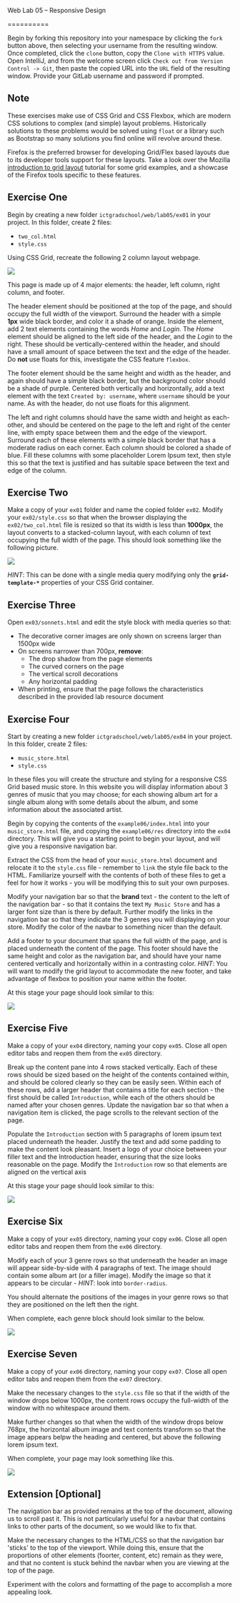 Web Lab 05 &ndash; Responsive Design

==========

Begin by forking this repository into your namespace by clicking the ```fork``` button above, then selecting your username from the resulting window. Once completed, click the ```clone``` button, copy the ```Clone with HTTPS``` value. Open IntelliJ, and from the welcome screen click ```Check out from Version Control -> Git```, then paste the copied URL into the ```URL``` field of the resulting window. Provide your GitLab username and password if prompted.



Note
----

These exercises make use of CSS Grid and CSS Flexbox, which are modern CSS solutions to complex (and simple) layout problems. Historically solutions to these problems would be solved using ```float``` or a library such as Bootstrap so many solutions you find online will revolve around these.

Firefox is the preferred browser for developing Grid/Flex based layouts due to its developer tools support for these layouts. Take a look over the Mozilla [introduction to grid layout](https://mozilladevelopers.github.io/playground/css-grid/) tutorial for some grid examples, and a showcase of the Firefox tools specific to these features. 


Exercise One
------------

Begin by creating a new folder ```ictgradschool/web/lab05/ex01``` in your project. In this folder, create 2 files:

+ ```two_col.html```
+ ```style.css```

Using CSS Grid, recreate the following 2 column layout webpage.
 
![](./spec/ex01-screenshot.png)
 
This page is made up of 4 major elements: the header, left column, right column, and footer. 

The header element should be positioned at the top of the page, and should occupy the full width of the viewport. Surround the header with a simple **1px** wide black border, and color it a shade of orange. Inside the element, add 2 text elements containing the words *Home* and *Login*. The *Home* element should be aligned to the left side of the header, and the *Login* to the right. These should be vertically-centered within the header, and should have a small amount of space between the text and the edge of the header. Do **not** use floats for this, investigate the CSS feature ```flexbox```. 

The footer element should be the same height and width as the header, and again should have a simple black border, but the background color should be a shade of purple. Centered both vertically and horizontally, add a text element with the text ```Created by: username```, where ```username``` should be your name. As with the header, do not use floats for this alignment.

The left and right columns should have the same width and height as each-other, and should be centered on the page to the left and right of the center line, with empty space between them and the edge of the viewport. Surround each of these elements with a simple black border that has a moderate radius on each corner. Each column should be colored a shade of blue. Fill these columns with some placeholder Lorem Ipsum text, then style this so that the text is justified and has suitable space between the text and edge of the column.




Exercise Two
------------

Make a copy of your ```ex01``` folder and name the copied folder ```ex02```. Modify your ```ex02/style.css``` so that when the browser displaying the ```ex02/two_col.html``` file is resized so that its width is less than **1000px**, the layout converts to a stacked-column layout, with each column of text occupying the full width of the page. This should look something like the following picture.

![](./spec/ex02-screenshot.png)

*_HINT_*: This can be done with a single media query modifying only the **```grid-template-*```** properties of your CSS Grid container.



Exercise Three
--------------

Open ```ex03/sonnets.html``` and edit the style block with media queries so that:

+ The decorative corner images are only shown on screens larger than 1500px wide
+ On screens narrower than 700px, **remove**:
  - The drop shadow from the page elements
  - The curved corners on the page
  - The vertical scroll decorations
  - Any horizontal padding
+ When printing, ensure that the page follows the characteristics described in the provided lab resource document


Exercise Four
--------------

Start by creating a new folder ```ictgradschool/web/lab05/ex04``` in your project. In this folder, create 2 files:

+ ```music_store.html```
+ ```style.css```

In these files you will create the structure and styling for a responsive CSS Grid based music store. In this website you will display information about 3 genres of music that you may choose; for each showing album art for a single album along with some details about the album, and some information about the associated artist.

Begin by copying the contents of the ```example06/index.html``` into your ```music_store.html``` file, and copying the ```example06/res``` directory into the ```ex04``` directory. This will give you a starting point to begin your layout, and will give you a responsive navigation bar.

Extract the CSS from the head of your ```music_store.html``` document and relocate it to the ```style.css``` file - remember to ```link``` the style file back to the HTML. Familiarize yourself with the contents of both of these files to get a feel for how it works - you will be modifying this to suit your own purposes. 

Modify your navigation bar so that the **brand** text - the content to the left of the navigation bar - so that it contains the text ```My Music Store``` and has a larger font size than is there by default. Further modify the links in the navigation bar so that they indicate the 3 genres you will displaying on your store. Modify the color of the navbar to something nicer than the default.

Add a footer to your document that spans the full width of the page, and is placed underneath the content of the page. This footer should have the same height and color as the navigation bar, and should have your name centered vertically and horizontally within in a contrasting color. *HINT*: You will want to modify the grid layout to accommodate the new footer, and take advantage of flexbox to position your name within the footer.

At this stage your page should look similar to this:

![](./spec/ex04-screenshot.png)




Exercise Five
--------

Make a copy of your ```ex04``` directory, naming your copy ```ex05```. Close all open editor tabs and reopen them from the ```ex05``` directory.

Break up the content pane into 4 rows stacked vertically. Each of these rows should be sized based on the height of the contents contained within, and should be colored clearly so they can be easily seen. Within each of these rows, add a larger header that contains a title for each section - the first should be called ```Introduction```, while each of the others should be named after your chosen genres. Update the navigation bar so that when a navigation item is clicked, the page scrolls to the relevant section of the page.

Populate the ```Introduction``` section with 5 paragraphs of lorem ipsum text placed underneath the header. Justify the text and add some padding to make the content look pleasant. Insert a logo of your choice between your filler text and the Introduction header, ensuring that the size looks reasonable on the page. Modify the ```Introduction``` row so that elements are aligned on the vertical axis

At this stage your page should look similar to this:

![](./spec/ex05-screenshot.png)




Exercise Six
--------

Make a copy of your ```ex05``` directory, naming your copy ```ex06```. Close all open editor tabs and reopen them from the ```ex06``` directory.

Modify each of your 3 genre rows so that underneath the header an image will appear side-by-side with 4 paragraphs of text. The image should contain some album art (or a filler image). Modify the image so that it appears to be circular - *HINT*: look into ```border-radius```. 

You should alternate the positions of the images in your genre rows so that they are positioned on the left then the right.

When complete, each genre block should look similar to the below.

![](./spec/ex06-screenshot.png)


Exercise Seven
--------

Make a copy of your ```ex06``` directory, naming your copy ```ex07```. Close all open editor tabs and reopen them from the ```ex07``` directory.

Make the necessary changes to the ```style.css``` file so that if the width of the window drops below 1000px, the content rows occupy the full-width of the window with no whitespace around them.

Make further changes so that when the width of the window drops below 768px, the horizontal album image and text contents transform so that the image appears belpw the heading and centered, but above the following lorem ipsum text.

When complete, your page may look something like this.

![](./spec/ex08-screenshot.png)


Extension [Optional]
---------

The navigation bar as provided remains at the top of the document, allowing us to scroll past it. This is not particularly useful for a navbar that contains links to other parts of the document, so we would like to fix that. 

Make the necessary changes to the HTML/CSS so that the navigation bar 'sticks' to the top of the viewport. While doing this, ensure that the proportions of other elements (foorter, content, etc) remain as they were, and that no content is stuck behind the navbar when you are viewing at the top of the page.

Experiment with the colors and formatting of the page to accomplish a more appealing look.
